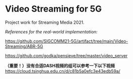 # Video Streaming for 5G 

Project work for Streaming Media 2021.

*References for the real-world implementation:*

https://github.com/SIGCOMM21-5G/artifact/tree/main/Video-Streaming/ABR-5G

https://github.com/godka/pensieve/tree/master/video_server

**（重要！）没有合适DASH视频的组可以参考一下以下视频**
https://cloud.tsinghua.edu.cn/d/c81b5a0efc3e43edb59a/
